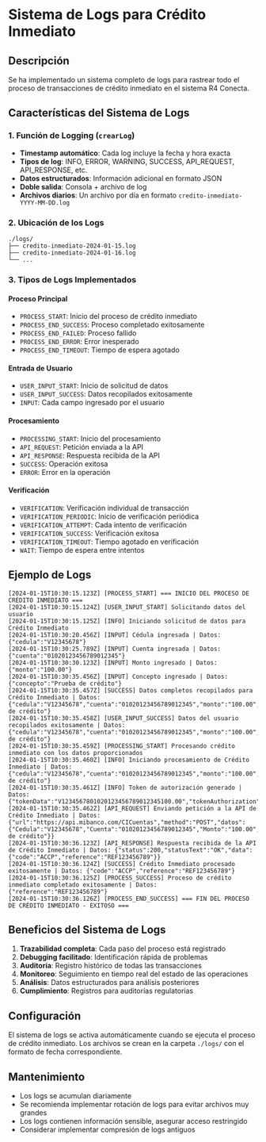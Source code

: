 # Sistema de Logs para Crédito Inmediato

## Descripción
Se ha implementado un sistema completo de logs para rastrear todo el proceso de transacciones de crédito inmediato en el sistema R4 Conecta.

## Características del Sistema de Logs

### 1. Función de Logging (`crearLog`)
- **Timestamp automático**: Cada log incluye la fecha y hora exacta
- **Tipos de log**: INFO, ERROR, WARNING, SUCCESS, API_REQUEST, API_RESPONSE, etc.
- **Datos estructurados**: Información adicional en formato JSON
- **Doble salida**: Consola + archivo de log
- **Archivos diarios**: Un archivo por día en formato `credito-inmediato-YYYY-MM-DD.log`

### 2. Ubicación de los Logs
```
./logs/
├── credito-inmediato-2024-01-15.log
├── credito-inmediato-2024-01-16.log
└── ...
```

### 3. Tipos de Logs Implementados

#### Proceso Principal
- `PROCESS_START`: Inicio del proceso de crédito inmediato
- `PROCESS_END_SUCCESS`: Proceso completado exitosamente
- `PROCESS_END_FAILED`: Proceso fallido
- `PROCESS_END_ERROR`: Error inesperado
- `PROCESS_END_TIMEOUT`: Tiempo de espera agotado

#### Entrada de Usuario
- `USER_INPUT_START`: Inicio de solicitud de datos
- `USER_INPUT_SUCCESS`: Datos recopilados exitosamente
- `INPUT`: Cada campo ingresado por el usuario

#### Procesamiento
- `PROCESSING_START`: Inicio del procesamiento
- `API_REQUEST`: Petición enviada a la API
- `API_RESPONSE`: Respuesta recibida de la API
- `SUCCESS`: Operación exitosa
- `ERROR`: Error en la operación

#### Verificación
- `VERIFICATION`: Verificación individual de transacción
- `VERIFICATION_PERIODIC`: Inicio de verificación periódica
- `VERIFICATION_ATTEMPT`: Cada intento de verificación
- `VERIFICATION_SUCCESS`: Verificación exitosa
- `VERIFICATION_TIMEOUT`: Tiempo agotado en verificación
- `WAIT`: Tiempo de espera entre intentos

## Ejemplo de Logs

```
[2024-01-15T10:30:15.123Z] [PROCESS_START] === INICIO DEL PROCESO DE CRÉDITO INMEDIATO ===
[2024-01-15T10:30:15.124Z] [USER_INPUT_START] Solicitando datos del usuario
[2024-01-15T10:30:15.125Z] [INFO] Iniciando solicitud de datos para Crédito Inmediato
[2024-01-15T10:30:20.456Z] [INPUT] Cédula ingresada | Datos: {"cedula":"V12345678"}
[2024-01-15T10:30:25.789Z] [INPUT] Cuenta ingresada | Datos: {"cuenta":"01020123456789012345"}
[2024-01-15T10:30:30.123Z] [INPUT] Monto ingresado | Datos: {"monto":"100.00"}
[2024-01-15T10:30:35.456Z] [INPUT] Concepto ingresado | Datos: {"concepto":"Prueba de crédito"}
[2024-01-15T10:30:35.457Z] [SUCCESS] Datos completos recopilados para Crédito Inmediato | Datos: {"cedula":"V12345678","cuenta":"01020123456789012345","monto":"100.00","concepto":"Prueba de crédito"}
[2024-01-15T10:30:35.458Z] [USER_INPUT_SUCCESS] Datos del usuario recopilados exitosamente | Datos: {"cedula":"V12345678","cuenta":"01020123456789012345","monto":"100.00","concepto":"Prueba de crédito"}
[2024-01-15T10:30:35.459Z] [PROCESSING_START] Procesando crédito inmediato con los datos proporcionados
[2024-01-15T10:30:35.460Z] [INFO] Iniciando procesamiento de Crédito Inmediato | Datos: {"cedula":"V12345678","cuenta":"01020123456789012345","monto":"100.00","concepto":"Prueba de crédito"}
[2024-01-15T10:30:35.461Z] [INFO] Token de autorización generado | Datos: {"tokenData":"V1234567801020123456789012345100.00","tokenAuthorization":"a1b2c3d4e5..."}
[2024-01-15T10:30:35.462Z] [API_REQUEST] Enviando petición a la API de Crédito Inmediato | Datos: {"url":"https://api.mibanco.com/CICuentas","method":"POST","datos":{"Cedula":"V12345678","Cuenta":"01020123456789012345","Monto":"100.00","Concepto":"Prueba de crédito"}}
[2024-01-15T10:30:36.123Z] [API_RESPONSE] Respuesta recibida de la API de Crédito Inmediato | Datos: {"status":200,"statusText":"OK","data":{"code":"ACCP","reference":"REF123456789"}}
[2024-01-15T10:30:36.124Z] [SUCCESS] Crédito Inmediato procesado exitosamente | Datos: {"code":"ACCP","reference":"REF123456789"}
[2024-01-15T10:30:36.125Z] [PROCESS_SUCCESS] Proceso de crédito inmediato completado exitosamente | Datos: {"reference":"REF123456789"}
[2024-01-15T10:30:36.126Z] [PROCESS_END_SUCCESS] === FIN DEL PROCESO DE CRÉDITO INMEDIATO - EXITOSO ===
```

## Beneficios del Sistema de Logs

1. **Trazabilidad completa**: Cada paso del proceso está registrado
2. **Debugging facilitado**: Identificación rápida de problemas
3. **Auditoría**: Registro histórico de todas las transacciones
4. **Monitoreo**: Seguimiento en tiempo real del estado de las operaciones
5. **Análisis**: Datos estructurados para análisis posteriores
6. **Cumplimiento**: Registros para auditorías regulatorias

## Configuración

El sistema de logs se activa automáticamente cuando se ejecuta el proceso de crédito inmediato. Los archivos se crean en la carpeta `./logs/` con el formato de fecha correspondiente.

## Mantenimiento

- Los logs se acumulan diariamente
- Se recomienda implementar rotación de logs para evitar archivos muy grandes
- Los logs contienen información sensible, asegurar acceso restringido
- Considerar implementar compresión de logs antiguos
